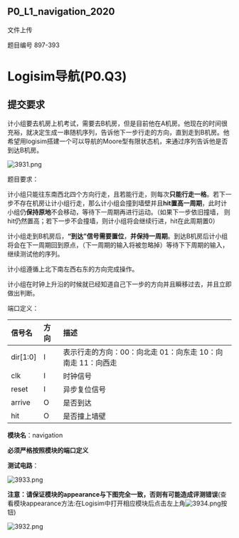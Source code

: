 ## P0_L1_navigation_2020

文件上传

题目编号 897-393

# Logisim导航(P0.Q3)

## 提交要求

计小组要去机房上机考试，需要去B机房，但是目前他在A机房。他现在的时间很充裕，就决定生成一串随机序列，告诉他下一步行走的方向，直到走到B机房。他希望用logisim搭建一个可以导航的Moore型有限状态机，来通过序列告诉他是否到达B机房。

![3931.png](http://cscore.buaa.edu.cn/assets/cscore-image/refkxh/0119a345-5f89-4a6e-9670-21f6461bccbf/393-1.png)

题目要求：

计小组只能往东南西北四个方向行走，且若能行走，则每次**只能行走一格**。若下一步不存在机房让计小组行走，那么计小组会撞到墙壁并且**hit置高一周期**，此时计小组仍**保持原地**不会移动，等待下一周期再进行运动。（如果下一步依旧撞墙， 则hit仍然置高；若下一步不会撞墙，则计小组将会继续行进，hit在此周期置0）

计小组走到B机房后，**“到达”信号需要置位**，**并保持一周期**。到达B机房后计小组将会在下一周期回到原点，（下一周期的输入将被忽略掉）等待下下周期的输入，继续测试他的序列。

计小组遵循上北下南左西右东的方向完成操作。

计小组在时钟上升沿的时候就已经知道自己下一步的方向并且瞬移过去，并且立即做出判断。

端口定义：

| 信号名   | 方向 | 描述                                                        |
| :------- | :--- | :---------------------------------------------------------- |
| dir[1:0] | I    | 表示行走的方向：00：向北走 01：向东走 10：向南走 11：向西走 |
| clk      | I    | 时钟信号                                                    |
| reset    | I    | 异步复位信号                                                |
| arrive   | O    | 是否到达                                                    |
| hit      | O    | 是否撞上墙壁                                                |

**模块名**：navigation

**必须严格按照模块的端口定义**

**测试电路**：

![3933.png](http://cscore.buaa.edu.cn/assets/cscore-image/refkxh/18c8ab45-8ceb-46e5-834b-1ac59967ca1f/393-3.png)

**注意：请保证模块的appearance与下图完全一致，否则有可能造成评测错误**(查看模块appearance方法:在Logisim中打开相应模块后点击左上角![3934.png](http://cscore.buaa.edu.cn/assets/cscore-image/refkxh/41b68c6f-f27a-4925-8e25-673cbef5883a/393-4.png)按钮)

![3932.png](http://cscore.buaa.edu.cn/assets/cscore-image/refkxh/d4da8b87-42f1-4ff8-a7aa-a530aabb25c4/393-2.png)